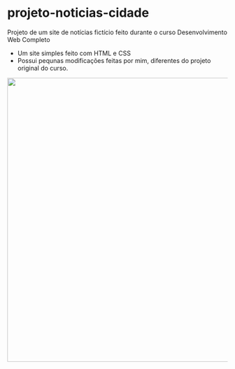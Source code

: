 # projeto-noticias-cidade

Projeto de um site de notícias fictício feito durante o curso Desenvolvimento Web Completo

 - Um site simples feito com HTML e CSS
 - Possui pequnas modificações feitas por mim, diferentes do projeto original do curso.

<img src="https://user-images.githubusercontent.com/84985099/120681560-e22ed280-c471-11eb-8e35-bd4bfe992c6d.png" width="650px">
